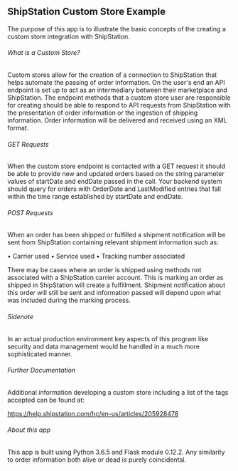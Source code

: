## ShipStation Custom Store Example

The purpose of this app is to illustrate the basic concepts of the creating a custom store integration with ShipStation.

###### What is a Custom Store?

Custom stores allow for the creation of a connection to ShipStation that helps automate the passing of order information. On the user's end an API endpoint is set up to act as an intermediary between their marketplace and ShipStation. The endpoint methods that a custom store user are responsible for creating should be able to respond to API requests from ShipStation with the presentation of order information or the ingestion of shipping information. Order information will be delivered and received using an XML format.

###### GET Requests

When the custom store endpoint is contacted with a GET request it should be able to provide new and updated orders based on the string parameter values of startDate and endDate passed in the call. Your backend system should query for orders with OrderDate and LastModified entries that fall within the time range established by startDate and endDate.

###### POST Requests

When an order has been shipped or fulfilled a shipment notification will be sent from ShipStation containing relevant shipment information such as:

• Carrier used
• Service used
• Tracking number associated

There may be cases where an order is shipped using methods not associated with a ShipStation carrier account. This is marking an order as shipped in ShipStation will create a fulfillment. Shipment notification about this order will still be sent and information passed will depend upon what was included during the marking process.

###### Sidenote

In an actual production environment key aspects of this program like security and data management would be handled in a much more sophisticated manner.

###### Further Documentation

Additional information developing a custom store including a list of the tags accepted can be found at:

https://help.shipstation.com/hc/en-us/articles/205928478

###### About this app

This app is built using Python 3.6.5 and Flask module 0.12.2. Any similarity to order information both alive or dead is purely coincidental.